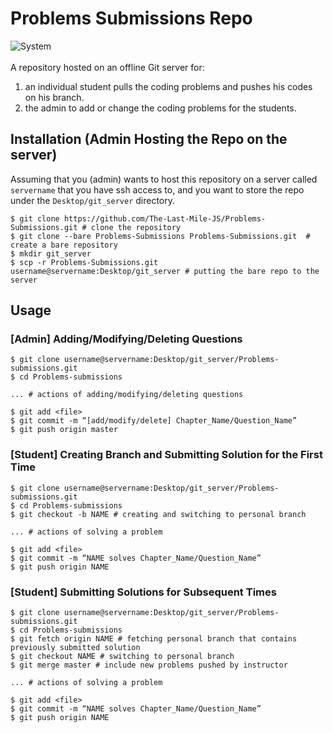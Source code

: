 # Problems Submissions Repo
![System](https://img.shields.io/badge/system-git-blue.svg?logo=github)</br></br>
A repository hosted on an offline Git server for:
1. an individual student pulls the coding problems and pushes his codes on his branch.
2. the admin to add or change the coding problems for the students.

## Installation (Admin Hosting the Repo on the server)
Assuming that you (admin) wants to host this repository on a server called `servername` that you have ssh access to, and you want to store the repo under the `Desktop/git_server` directory.
```console
$ git clone https://github.com/The-Last-Mile-JS/Problems-Submissions.git # clone the repository
$ git clone --bare Problems-Submissions Problems-Submissions.git  # create a bare repository
$ mkdir git_server
$ scp -r Problems-Submissions.git username@servername:Desktop/git_server # putting the bare repo to the server
```

## Usage
### [Admin] Adding/Modifying/Deleting Questions
```console
$ git clone username@servername:Desktop/git_server/Problems-submissions.git
$ cd Problems-submissions

... # actions of adding/modifying/deleting questions

$ git add <file>
$ git commit -m “[add/modify/delete] Chapter_Name/Question_Name”
$ git push origin master
```

### [Student] Creating Branch and Submitting Solution for the First Time
```console
$ git clone username@servername:Desktop/git_server/Problems-submissions.git
$ cd Problems-submissions
$ git checkout -b NAME # creating and switching to personal branch

... # actions of solving a problem

$ git add <file>
$ git commit -m “NAME solves Chapter_Name/Question_Name”
$ git push origin NAME
```
### [Student] Submitting Solutions for Subsequent Times
```console
$ git clone username@servername:Desktop/git_server/Problems-submissions.git
$ cd Problems-submissions
$ git fetch origin NAME # fetching personal branch that contains previously submitted solution
$ git checkout NAME # switching to personal branch
$ git merge master # include new problems pushed by instructor

... # actions of solving a problem

$ git add <file>
$ git commit -m “NAME solves Chapter_Name/Question_Name”
$ git push origin NAME
```
